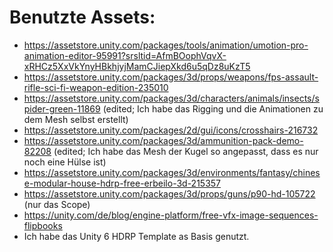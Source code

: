 # Benutzte Assets:
- <https://assetstore.unity.com/packages/tools/animation/umotion-pro-animation-editor-95991?srsltid=AfmBOophVqvX-xRHCz5XxVkYnyHBkhjyjMamCJiepXkd6u5qDz8uKzT5>
- <https://assetstore.unity.com/packages/3d/props/weapons/fps-assault-rifle-sci-fi-weapon-edition-235010>
- <https://assetstore.unity.com/packages/3d/characters/animals/insects/spider-green-11869> (edited; Ich habe das Rigging und die Animationen zu dem Mesh selbst erstellt)
- <https://assetstore.unity.com/packages/2d/gui/icons/crosshairs-216732>
- <https://assetstore.unity.com/packages/3d/ammunition-pack-demo-82208> (edited; Ich habe das Mesh der Kugel so angepasst, dass es nur noch eine Hülse ist)
- <https://assetstore.unity.com/packages/3d/environments/fantasy/chinese-modular-house-hdrp-free-erbeilo-3d-215357>
- <https://assetstore.unity.com/packages/3d/props/guns/p90-hd-105722> (nur das Scope)
- <https://unity.com/de/blog/engine-platform/free-vfx-image-sequences-flipbooks>
- Ich habe das Unity 6 HDRP Template as Basis genutzt.